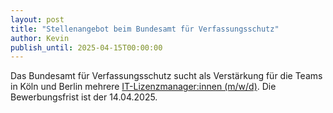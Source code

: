```yaml
---
layout: post
title: "Stellenangebot beim Bundesamt für Verfassungsschutz"
author: Kevin
publish_until: 2025-04-15T00:00:00
---
```

Das Bundesamt für Verfassungsschutz sucht als Verstärkung für die Teams in Köln und Berlin mehrere
[IT-Lizenzmanager:innen (m/w/d)](/dokumente/ausschreibungen_jobboerse/2025-02-13-bfv.pdf). 
Die Bewerbungsfrist ist der 14.04.2025.
